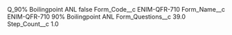 <?xml version="1.0" encoding="UTF-8"?>
<CustomMetadata xmlns="http://soap.sforce.com/2006/04/metadata" xmlns:xsi="http://www.w3.org/2001/XMLSchema-instance" xmlns:xsd="http://www.w3.org/2001/XMLSchema">
    <label>Q_90% Boilingpoint ANL</label>
    <protected>false</protected>
    <values>
        <field>Form_Code__c</field>
        <value xsi:type="xsd:string">ENIM-QFR-710</value>
    </values>
    <values>
        <field>Form_Name__c</field>
        <value xsi:type="xsd:string">ENIM-QFR-710 90% Boilingpoint ANL</value>
    </values>
    <values>
        <field>Form_Questions__c</field>
        <value xsi:type="xsd:double">39.0</value>
    </values>
    <values>
        <field>Step_Count__c</field>
        <value xsi:type="xsd:double">1.0</value>
    </values>
</CustomMetadata>
